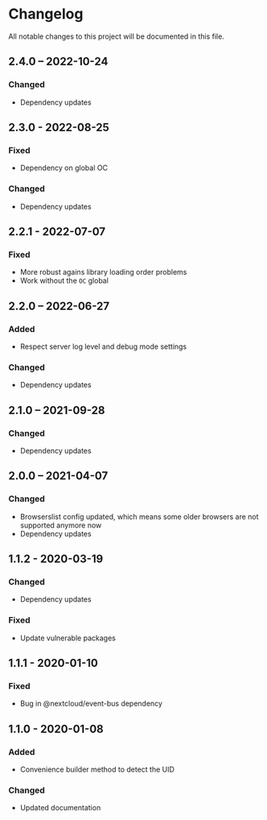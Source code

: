 # Changelog

All notable changes to this project will be documented in this file.

## 2.4.0 – 2022-10-24
### Changed
- Dependency updates

## 2.3.0 - 2022-08-25
### Fixed
- Dependency on global OC
### Changed
- Dependency updates

## 2.2.1 - 2022-07-07 
### Fixed 
- More robust agains library loading order problems
- Work without the `OC` global

## 2.2.0 – 2022-06-27
### Added
- Respect server log level and debug mode settings
### Changed
- Dependency updates

## 2.1.0 – 2021-09-28
### Changed
- Dependency updates

## 2.0.0 – 2021-04-07
### Changed
- Browserslist config updated, which means some older browsers are not supported anymore now
- Dependency updates

## 1.1.2 - 2020-03-19
### Changed
- Dependency updates
### Fixed
- Update vulnerable packages

## 1.1.1 - 2020-01-10
### Fixed
- Bug in @nextcloud/event-bus dependency

## 1.1.0 - 2020-01-08
### Added
- Convenience builder method to detect the UID
### Changed
- Updated documentation
